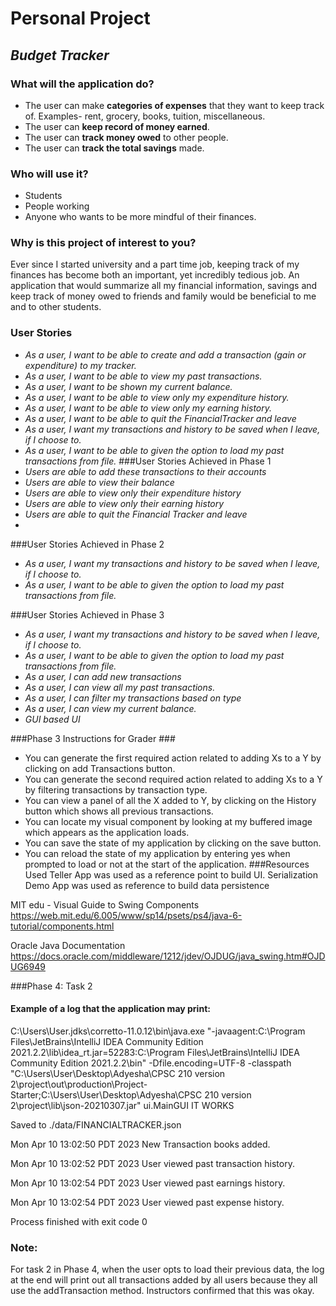 # **Personal Project**

## *Budget Tracker*

### What will the application do?
- The user can make **categories of expenses** that they want to keep track of. Examples- rent, grocery, books, tuition, miscellaneous. 
- The user can **keep record of money earned**. 
- The user can **track money owed** to other people.
- The user can **track the total savings** made.

### Who will use it?
- Students
- People working 
- Anyone who wants to be more mindful of their finances.

### Why is this project of interest to you?
Ever since I started university and a part time job, keeping track of my finances has become both an important, yet incredibly tedious job.
An application that would summarize all my financial information, savings and keep track of money owed to friends and family would be 
beneficial to me and to other students. 

### User Stories
- *As a user, I want to be able to create and add a transaction (gain or expenditure) to my tracker.*
- *As a user, I want to be able to view my past transactions.*
- *As a user, I want to be shown my current balance.*
- *As a user, I want to be able to view only my expenditure history.*
- *As a user, I want to be able to view only my earning history.*
- *As a user, I want to be able to quit the FinancialTracker and leave*
- *As a user, I want my transactions and history to be saved when I leave, if I choose to.*
- *As a user, I want to be able to given the option to load my past transactions from file.*
###User Stories Achieved in Phase 1
- *Users are able to add these transactions to their accounts*
- *Users are able to view their balance*
- *Users are able to view only their expenditure history*
- *Users are able to view only their earning history*
- *Users are able to quit the Financial Tracker and leave*
- 
###User Stories Achieved in Phase 2
- *As a user, I want my transactions and history to be saved when I leave, if I choose to.*
- *As a user, I want to be able to given the option to load my past transactions from file.*


###User Stories Achieved in Phase 3
- *As a user, I want my transactions and history to be saved when I leave, if I choose to.*
- *As a user, I want to be able to given the option to load my past transactions from file.*
- *As a user, I can add new transactions*
- *As a user, I can view all my past transactions.*
- *As a user, I can filter my transactions based on type*
- *As a user, I can view my current balance.*
- *GUI based UI*

###Phase 3 Instructions for Grader ###

- You can generate the first required action related to adding Xs to a Y by clicking on add Transactions button.
- You can generate the second required action related to adding Xs to a Y by filtering transactions by transaction type.
- You can view a panel of all the X added to Y, by clicking on the History button which shows all previous transactions.
- You can locate my visual component by looking at my buffered image which appears as the application loads.
- You can save the state of my application by clicking on the save button.
- You can reload the state of my application by entering yes when prompted to load or not at the start of the application.
###Resources Used
Teller App was used as a reference point to build UI.
Serialization Demo App was used as reference to build data persistence

MIT edu - Visual Guide to Swing Components
https://web.mit.edu/6.005/www/sp14/psets/ps4/java-6-tutorial/components.html

Oracle Java Documentation
https://docs.oracle.com/middleware/1212/jdev/OJDUG/java_swing.htm#OJDUG6949

###Phase 4: Task 2
#### Example of a log that the application may print:
C:\Users\User\.jdks\corretto-11.0.12\bin\java.exe "-javaagent:C:\Program Files\JetBrains\IntelliJ IDEA Community Edition 2021.2.2\lib\idea_rt.jar=52283:C:\Program Files\JetBrains\IntelliJ IDEA Community Edition 2021.2.2\bin" -Dfile.encoding=UTF-8 -classpath "C:\Users\User\Desktop\Adyesha\CPSC 210 version 2\project\out\production\Project-Starter;C:\Users\User\Desktop\Adyesha\CPSC 210 version 2\project\lib\json-20210307.jar" ui.MainGUI
IT WORKS

Saved  to ./data/FINANCIALTRACKER.json

Mon Apr 10 13:02:50 PDT 2023
New Transaction books added.

Mon Apr 10 13:02:52 PDT 2023
User viewed past transaction history.

Mon Apr 10 13:02:54 PDT 2023
User viewed past earnings history.

Mon Apr 10 13:02:54 PDT 2023
User viewed past expense history.

Process finished with exit code 0

### Note: 
For task 2 in Phase 4, when the user opts to load their previous data, 
 the log at the end will print out all transactions added by all users because they all use the addTransaction method. 
Instructors confirmed that this was okay. 


